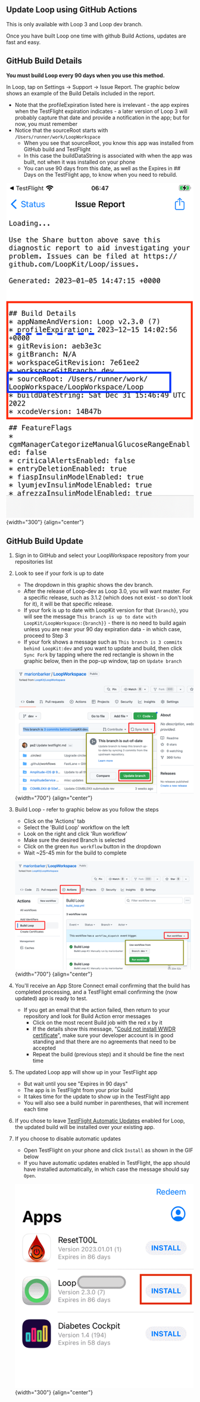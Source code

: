 ## Update Loop using GitHub Actions

This is only available with Loop 3 and Loop dev branch.

Once you have built Loop one time with github Build Actions, updates are fast and easy.

## GitHub Build Details

**You must build Loop every 90 days when you use this method.**

In Loop, tap on Settings -> Support -> Issue Report. The graphic below shows an example of the Build Details included in the report.

* Note that the profileExpiration listed here is irrelevant - the app expires when the TestFlight expiration indicates - a later version of Loop 3 will probably capture that date and provide a notification in the app; but for now, you must remember
* Notice that the sourceRoot starts with `/Users/runner/work/LoopWorkspace`
    * When you see that sourceRoot, you know this app was installed from GitHub build and TestFlight
    * In this case the buildDataString is associated with when the app was built, not when it was installed on your phone
    * You can use 90 days from this date, as well as the Expires in ## Days on the TestFlight app, to know when you need to rebuild.

![graphic indicating build details](img/gh-build-details.png){width="300"}
{align="center"}




## GitHub Build Update

1. Sign in to GitHub and select your LoopWorkspace repository from your repositories list
1. Look to see if your fork is up to date
    * The dropdown in this graphic shows the dev branch.
    * After the release of Loop-dev as Loop 3.0, you will want master. For a specific release, such as 3.1.2 (which does not exist - so don't look for it), it will be that specific release.
    * If your fork is up to date with LoopKit version for that `{branch}`, you will see the message `This branch is up to date with LoopKit/LoopWorkspace:{branch}}` - there is no need to build again unless you are near your 90 day expiration data - in which case, proceed to Step 3
    * If your fork shows a message such as `This branch is 3 commits behind LoopKit:dev` and you want to update and build, then click `Sync Fork` by tapping where the red rectangle is shown in the graphic below, then in the pop-up window, tap on `Update branch`

    ![message displayed when your fork of LoopWorkspace is behind LoopKit version](img/github-build-check-fork-status.svg){width="700"}
    {align="center"}

1. Build Loop - refer to graphic below as you follow the steps
    * Click on the 'Actions' tab
    * Select the 'Build Loop' workflow on the left
    * Look on the right and click 'Run workflow'
    * Make sure the desired Branch is selected
    * Click on the green `Run workflow` button in the dropdown
    * Wait ~25-45 min for the build to complete

    ![graphic indicating how to build again](img/github-build-actions-build-again.svg){width="700"}
    {align="center"}


1. You'll receive an App Store Connect email confirming that the build has completed processing, and a TestFlight email confirming the (now updated) app is ready to test.
    * If you get an email that the action failed, then return to your repository and look for Build Action error messages
        * Click on the most recent Build job with the red x by it
        * If the details show this message, "[Could not install WWDR certificate](gh-errors.md#could-not-install-wwdr-certificate)", make sure your developer account is in good standing and that there are no agreements that need to be accepted
        * Repeat the build (previous step) and it should be fine the next time
1. The updated Loop app will show up in your TestFlight app
    * But wait until you see "Expires in 90 days"
    * The app is in TestFlight from your prior build
    * It takes time for the update to show up in the TestFlight app
    * You will also see a build number in parentheses, that will increment each time
1. If you chose to leave [TestFlight Automatic Updates](../gh-actions/gh-deploy.md#testflight-automatic-updates) enabled for Loop, the updated build will be installed over your existing app.
1. If you choose to disable automatic updates
    * Open TestFlight on your phone and click `Install` as shown in the GIF below
    * If you have automatic updates enabled in TestFlight, the app should have installed automatically, in which case the message should say `Open`.

    ![install Loop from TestFlight](img/testflight-install-loop.gif){width="300"}
    {align="center"}


